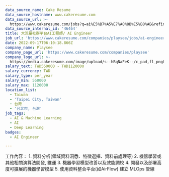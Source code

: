 ```yaml
---
data_source_name: Cake Resume
data_source_hostname: www.cakeresume.com
data_source_url: >-
  https://www.cakeresume.com/jobs?q=ai%E5%B7%A5%E7%A8%8B%E5%B8%AB&refinementList%5Blang_[…]y_type%5D=per_year&range%5Bsalary_range%5D%5Bmin%5D=1000000
data_source_internal_id: '46464'
title: 大流量社群平台AI工程師/ AI Engineer
job_url: 'https://www.cakeresume.com/companies/playsee/jobs/ai-engineer-ai-engineer'
date: 2022-09-17T06:10:18.866Z
company_name: Playsee
company_page_url: 'https://www.cakeresume.com/companies/playsee'
company_logo_url: >-
  https://media.cakeresume.com/image/upload/s--hBqNaFeK--/c_pad,fl_png8,h_200,w_200/v1662550102/zu1cnzpjs3xxtuknddzi.png
salary_text: TWD560000 - TWD1120000
salary_currency: TWD
salary_type: per_year
salary_min: 560000
salary_max: 1120000
location_list:
  - Taiwan
  - 'Taipei City, Taiwan'
  - 台灣
  - '台北市, 台灣'
job_tags:
  - AI & Machine Learning
  - AI
  - Deep Learning
badges:
  - AI Engineer

---
```


工作內容： 1. 資料分析(領域資料洞悉、特徵選擇、資料前處理等) 2. 機器學習或其他相關演算法開發, 維運 3. 機器學習模型改善以及效能調校 4. 開發以及部署高度可擴展的機器學習模型 5. 使用資料整合平台(如AirFlow) 建立 MLOps 管線